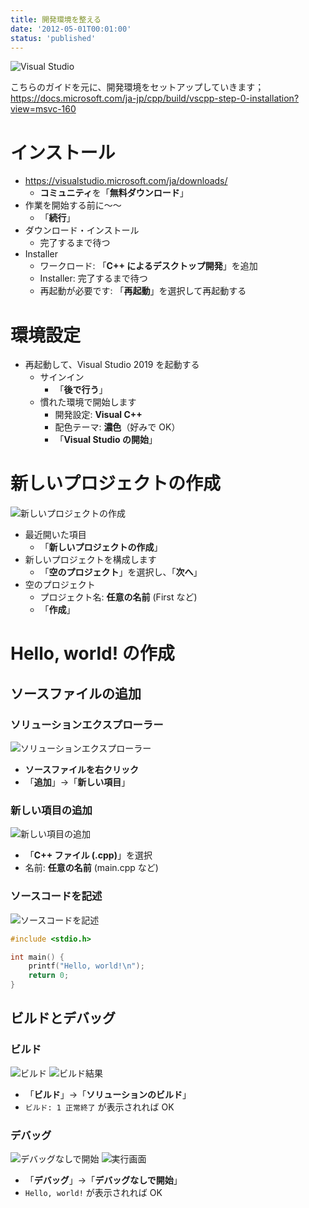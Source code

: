 ```yaml
---
title: 開発環境を整える
date: '2012-05-01T00:01:00'
status: 'published'
---
```


![Visual Studio](splash.png)

こちらのガイドを元に、開発環境をセットアップしていきます；  
https://docs.microsoft.com/ja-jp/cpp/build/vscpp-step-0-installation?view=msvc-160

# インストール

- https://visualstudio.microsoft.com/ja/downloads/
  - **コミュニティ**を「**無料ダウンロード**」
- 作業を開始する前に～～
  - 「**続行**」
- ダウンロード・インストール
  - 完了するまで待つ
- Installer
  - ワークロード: 「**C++ によるデスクトップ開発**」を追加
  - Installer: 完了するまで待つ
  - 再起動が必要です: 「**再起動**」を選択して再起動する

# 環境設定

- 再起動して、Visual Studio 2019 を起動する
  - サインイン
    - 「**後で行う**」
  - 慣れた環境で開始します
    - 開発設定: **Visual C++**
    - 配色テーマ: **濃色**（好みで OK）
    - 「**Visual Studio の開始**」

# 新しいプロジェクトの作成

![新しいプロジェクトの作成](first.png)

- 最近開いた項目
  - 「**新しいプロジェクトの作成**」
- 新しいプロジェクトを構成します
  - 「**空のプロジェクト**」を選択し、「**次へ**」
- 空のプロジェクト
  - プロジェクト名: **任意の名前** (First など)
  - 「**作成**」

# Hello, world! の作成

## ソースファイルの追加

### ソリューションエクスプローラー

![ソリューションエクスプローラー](new_source.png)

- **ソースファイルを右クリック**
- 「**追加**」→「**新しい項目**」

### 新しい項目の追加

![新しい項目の追加](create_main_cpp.png)

- 「**C++ ファイル (.cpp)**」を選択
- 名前: **任意の名前** (main.cpp など)

### ソースコードを記述

![ソースコードを記述](main_cpp.png)

```cpp:main.cpp
#include <stdio.h>

int main() {
	printf("Hello, world!\n");
	return 0;
}
```

## ビルドとデバッグ

### ビルド

![ビルド](build_solution.png)
![ビルド結果](build.png)

- 「**ビルド**」→「**ソリューションのビルド**」
- `ビルド: 1 正常終了` が表示されれば OK

### デバッグ

![デバッグなしで開始](debug_run.png)
![実行画面](run.png)

- 「**デバッグ**」→「**デバッグなしで開始**」
- `Hello, world!` が表示されれば OK
